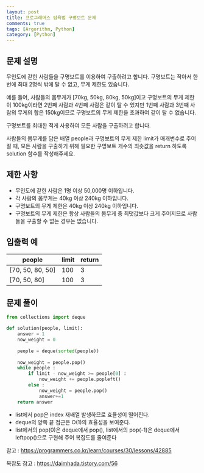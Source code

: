 ```yaml
---
layout: post
title: 프로그래머스 탐욕법 구명보트 문제
comments: true
tags: [Argorithm, Python]
category: [Python]
---
```


## 문제 설명
무인도에 갇힌 사람들을 구명보트를 이용하여 구출하려고 합니다. 구명보트는 작아서 한 번에 최대 2명씩 밖에 탈 수 없고, 무게 제한도 있습니다.

예를 들어, 사람들의 몸무게가 [70kg, 50kg, 80kg, 50kg]이고 구명보트의 무게 제한이 100kg이라면 2번째 사람과 4번째 사람은 같이 탈 수 있지만 1번째 사람과 3번째 사람의 무게의 합은 150kg이므로 구명보트의 무게 제한을 초과하여 같이 탈 수 없습니다.

구명보트를 최대한 적게 사용하여 모든 사람을 구출하려고 합니다.

사람들의 몸무게를 담은 배열 people과 구명보트의 무게 제한 limit가 매개변수로 주어질 때, 모든 사람을 구출하기 위해 필요한 구명보트 개수의 최솟값을 return 하도록 solution 함수를 작성해주세요.



## 제한 사항
- 무인도에 갇힌 사람은 1명 이상 50,000명 이하입니다.
- 각 사람의 몸무게는 40kg 이상 240kg 이하입니다.
- 구명보트의 무게 제한은 40kg 이상 240kg 이하입니다.
- 구명보트의 무게 제한은 항상 사람들의 몸무게 중 최댓값보다 크게 주어지므로 사람들을 구출할 수 없는 경우는 없습니다.

## 입출력 예  
| people | limit   | return |
|---| ---  | --- |
|[70, 50, 80, 50] |	100| 3 |
|[70, 50, 80] |	100| 3 |  


## 문제 풀이
```python
from collections import deque

def solution(people, limit):
    answer = 1
    now_weight = 0 
    
    people = deque(sorted(people))
    
    now_weight = people.pop()
    while people :
        if limit - now_weight >= people[0] :
            now_weight += people.popleft()
        else :
            now_weight = people.pop()
            answer+=1
    return answer
```
- list에서 pop은 index 재배열 발생하므로 효율성이 떨어진다.
- deque의 양쪽 끝 접근은 O(1)의 효율성을 보여준다.
- list에서의 pop(0)은 deque에서 pop(), list에서의 pop(-1)은 deque에서 leftpop()으로 구현해 주어 복잡도를 줄여준다


참고 :  <https://programmers.co.kr/learn/courses/30/lessons/42885>

복잡도 참고 : <https://daimhada.tistory.com/56>